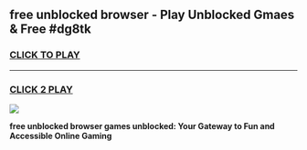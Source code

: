 
## free unblocked browser - Play Unblocked Gmaes & Free #dg8tk
<h3>
<a href="https://news.freeplayer.one?title=free_unblocked_browser&ref=24F">CLICK TO PLAY</a></h3>
<hr>

<h3>
<a href="https://news.freeplayer.one?title=free_unblocked_browser&ref=24F">CLICK 2 PLAY</a>
  
</h3>

<a href="https://news.freeplayer.one?title=free_unblocked_browser&ref=24F/"><img src="https://clearcache.store/games.png"></a>


**free unblocked browser games unblocked: Your Gateway to Fun and Accessible Online Gaming**
